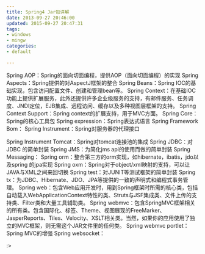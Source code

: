 ```yaml
---
title: Spring4 Jar包详解
date: 2013-09-27 20:46:00
updated: 2015-09-27 20:47:31
tags: 
- windows
- mingw
categories: 
- default

---
```

Spring AOP：Spring的面向切面编程，提供AOP（面向切面编程）的实现
Spring Aspects：Spring提供的对AspectJ框架的整合
Spring Beans：Spring IOC的基础实现，包含访问配置文件、创建和管理bean等。
Spring Context：在基础IOC功能上提供扩展服务，此外还提供许多企业级服务的支持，有邮件服务、任务调度、JNDI定位，EJB集成、远程访问、缓存以及多种视图层框架的支持。
Spring Context Support：Spring context的扩展支持，用于MVC方面。
Spring Core：Spring的核心工具包
Spring expression：Spring表达式语言
Spring Framework Bom：
Spring Instrument：Spring对服务器的代理接口


<!--more-->


Spring Instrument Tomcat：Spring对tomcat连接池的集成
Spring JDBC：对JDBC 的简单封装
Spring JMS：为简化jms api的使用而做的简单封装
Spring Messaging：
Spring orm：整合第三方的orm实现，如hibernate，ibatis，jdo以及spring 的jpa实现
Spring oxm：Spring对于object/xml映射的支持，可以让JAVA与XML之间来回切换
Spring test：对JUNIT等测试框架的简单封装
Spring tx：为JDBC、Hibernate、JDO、JPA等提供的一致的声明式和编程式事务管理。
Spring web：包含Web应用开发时，用到Spring框架时所需的核心类，包括自动载入WebApplicationContext特性的类、Struts与JSF集成类、文件上传的支持类、Filter类和大量工具辅助类。
Spring webmvc：包含SpringMVC框架相关的所有类。包含国际化、标签、Theme、视图展现的FreeMarker、JasperReports、Tiles、Velocity、XSLT相关类。当然，如果你的应用使用了独立的MVC框架，则无需这个JAR文件里的任何类。
Spring webmvc portlet：Spring MVC的增强
Spring websocket：

:>